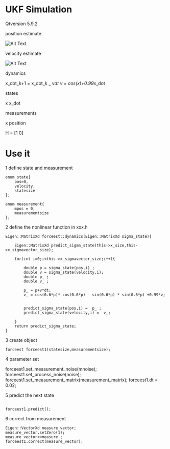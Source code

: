 # UKF Simulation

Qtversion 5.9.2

position estimate 

![Alt Text](simulate/position.png)

velocity estimate

![Alt Text](simulate/velocity.png)

dynamics 

x_dot_k+1 = x_dot_k _ v*dt
v = cos(x)+0.99*x_dot

states

x 
x_dot

measurements

x position

H = [1 0]


# Use it

1 define state and measurement 
```
enum state{
    pos=0,
    velocity,
    statesize
};

enum measurement{
    mpos = 0,
    measurementsize
};

```
2 define the nonlinear function in xxx.h

```
Eigen::MatrixXd forceest::dynamics(Eigen::MatrixXd sigma_state){

    Eigen::MatrixXd predict_sigma_state(this->x_size,this->x_sigmavector_size);

    for(int i=0;i<this->x_sigmavector_size;i++){

        double p = sigma_state(pos,i) ;
        double v = sigma_state(velocity,i);
        double p_ ;
        double v_ ;

        p_ = p+v*dt;
        v_ = cos(0.6*p)* cos(0.6*p) - sin(0.6*p) * sin(0.6*p) +0.99*v;


        predict_sigma_state(pos,i) =  p_ ;
        predict_sigma_state(velocity,i) =  v_;

    }
    return predict_sigma_state;
}

```




3 create object
```
forceest forceest1(statesize,measurementsize);
```




4 parameter set

forceest1.set_measurement_noise(mnoise);
forceest1.set_process_noise(noise);
forceest1.set_measurement_matrix(measurement_matrix);
forceest1.dt = 0.02;


5 predict the next state

```

forceest1.predict();

```

6 correct from measurement
```
Eigen::VectorXd measure_vector;
measure_vector.setZero(1);
measure_vector<<measure ;
forceest1.correct(measure_vector);
```






